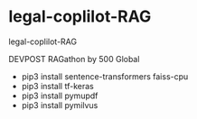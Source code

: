 # legal-coplilot-RAG
legal-coplilot-RAG

DEVPOST RAGathon by 500 Global


* pip3 install sentence-transformers faiss-cpu
* pip3 install tf-keras
* pip3 install pymupdf
* pip3 install pymilvus